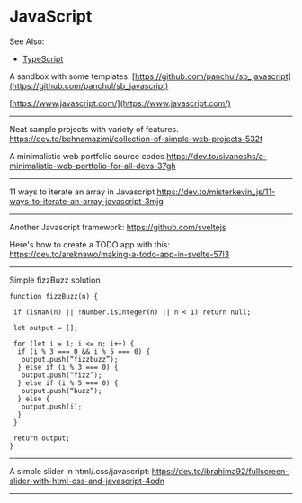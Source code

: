 # JavaScript

See Also:

 - [TypeScript](TypeScript.md)

A sandbox with some templates:
[https://github.com/panchul/sb_javascript](https://github.com/panchul/sb_javascript)

[https://www.javascript.com/](https://www.javascript.com/)

---

Neat sample projects with variety of features.
https://dev.to/behnamazimi/collection-of-simple-web-projects-532f

A minimalistic web portfolio source codes
https://dev.to/sivaneshs/a-minimalistic-web-portfolio-for-all-devs-37gh

---

11 ways to iterate an array in Javascript
https://dev.to/misterkevin_js/11-ways-to-iterate-an-array-javascript-3mjg

---

Another Javascript framework:
https://github.com/sveltejs

Here's how to create a TODO app with this:
https://dev.to/areknawo/making-a-todo-app-in-svelte-57l3

---

Simple fizzBuzz solution

    function fizzBuzz(n) {
    
     if (isNaN(n) || !Number.isInteger(n) || n < 1) return null;
    
     let output = [];
    
     for (let i = 1; i <= n; i++) {
      if (i % 3 === 0 && i % 5 === 0) {
       output.push(“fizzbuzz”);
      } else if (i % 3 === 0) {
       output.push(“fizz”);
      } else if (i % 5 === 0) {
       output.push(“buzz”);
      } else {
       output.push(i);
      }
     }
     
     return output;
    }

---

A simple slider in html/.css/javascript:
https://dev.to/ibrahima92/fullscreen-slider-with-html-css-and-javascript-4odn

---
